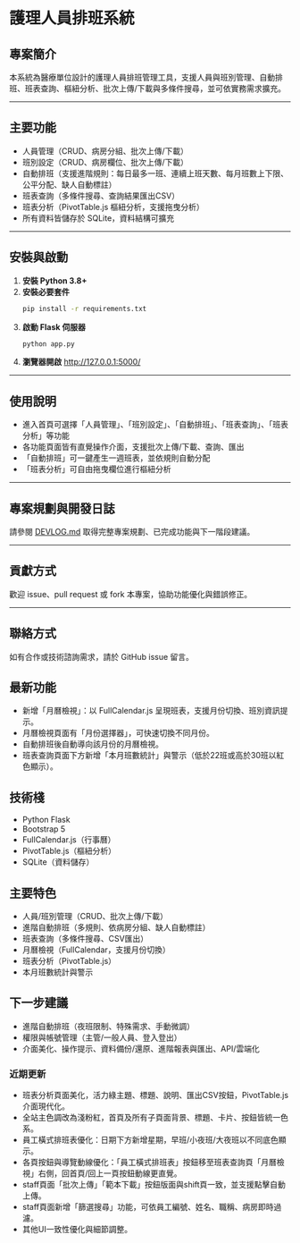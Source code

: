 # 護理人員排班系統

## 專案簡介

本系統為醫療單位設計的護理人員排班管理工具，支援人員與班別管理、自動排班、班表查詢、樞紐分析、批次上傳/下載與多條件搜尋，並可依實務需求擴充。

---

## 主要功能
- 人員管理（CRUD、病房分組、批次上傳/下載）
- 班別設定（CRUD、病房欄位、批次上傳/下載）
- 自動排班（支援進階規則：每日最多一班、連續上班天數、每月班數上下限、公平分配、缺人自動標註）
- 班表查詢（多條件搜尋、查詢結果匯出CSV）
- 班表分析（PivotTable.js 樞紐分析，支援拖曳分析）
- 所有資料皆儲存於 SQLite，資料結構可擴充

---

## 安裝與啟動

1. **安裝 Python 3.8+**
2. **安裝必要套件**
   ```bash
   pip install -r requirements.txt
   ```
3. **啟動 Flask 伺服器**
   ```bash
   python app.py
   ```
4. **瀏覽器開啟**
   http://127.0.0.1:5000/

---

## 使用說明

- 進入首頁可選擇「人員管理」、「班別設定」、「自動排班」、「班表查詢」、「班表分析」等功能
- 各功能頁面皆有直覺操作介面，支援批次上傳/下載、查詢、匯出
- 「自動排班」可一鍵產生一週班表，並依規則自動分配
- 「班表分析」可自由拖曳欄位進行樞紐分析

---

## 專案規劃與開發日誌

請參閱 [DEVLOG.md](DEVLOG.md) 取得完整專案規劃、已完成功能與下一階段建議。

---

## 貢獻方式

歡迎 issue、pull request 或 fork 本專案，協助功能優化與錯誤修正。

---

## 聯絡方式

如有合作或技術諮詢需求，請於 GitHub issue 留言。

## 最新功能
- 新增「月曆檢視」：以 FullCalendar.js 呈現班表，支援月份切換、班別資訊提示。
- 月曆檢視頁面有「月份選擇器」，可快速切換不同月份。
- 自動排班後自動導向該月份的月曆檢視。
- 班表查詢頁面下方新增「本月班數統計」與警示（低於22班或高於30班以紅色顯示）。

## 技術棧
- Python Flask
- Bootstrap 5
- FullCalendar.js（行事曆）
- PivotTable.js（樞紐分析）
- SQLite（資料儲存）

## 主要特色
- 人員/班別管理（CRUD、批次上傳/下載）
- 進階自動排班（多規則、依病房分組、缺人自動標註）
- 班表查詢（多條件搜尋、CSV匯出）
- 月曆檢視（FullCalendar，支援月份切換）
- 班表分析（PivotTable.js）
- 本月班數統計與警示

## 下一步建議
- 進階自動排班（夜班限制、特殊需求、手動微調）
- 權限與帳號管理（主管/一般人員、登入登出）
- 介面美化、操作提示、資料備份/還原、進階報表與匯出、API/雲端化

### 近期更新
- 班表分析頁面美化，活力綠主題、標題、說明、匯出CSV按鈕，PivotTable.js 介面現代化。
- 全站主色調改為淺粉紅，首頁及所有子頁面背景、標題、卡片、按鈕皆統一色系。
- 員工橫式排班表優化：日期下方新增星期，早班/小夜班/大夜班以不同底色顯示。
- 各頁按鈕與導覽動線優化：「員工橫式排班表」按鈕移至班表查詢頁「月曆檢視」右側，回首頁/回上一頁按鈕動線更直覺。
- staff頁面「批次上傳」「範本下載」按鈕版面與shift頁一致，並支援點擊自動上傳。
- staff頁面新增「篩選搜尋」功能，可依員工編號、姓名、職稱、病房即時過濾。
- 其他UI一致性優化與細節調整。 